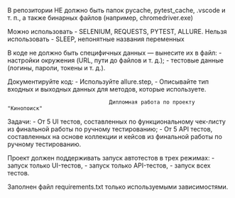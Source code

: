 В репозитории НЕ должно быть папок pycache, pytest_cache, .vscode
и т. п., а также бинарных файлов (например, chromedriver.exe)

Можно использовать - SELENIUM, REQUESTS, PYTEST, ALLURE.
Нельзя использовать - SLEEP, непонятные названия переменных

В коде не должно быть специфичных данных — вынесите их в файл:
    - настройки окружения (URL, пути до файлов и т. д.);
    - тестовые данные (логины, пароли, токены и т. д.).

Документируйте код:
    - Используйте allure.step,
    - Описывайте тип входных и выходных данных для методов, которые используете.


                                    
                                    
                                    Дипломная работа по проекту "Кинопоиск"


Задачи:
    - От 5 UI тестов, составленных по функциональному чек-листу из финальной работы по ручному тестированию;
    - От 5 API тестов, составленных на основе коллекции и кейсов из финальной работы по ручному тестированию.

Проект должен поддерживать запуск автотестов в трех режимах:
    - запуск только UI-тестов,
    - запуск только API-тестов,
    - запуск всех тестов.

Заполнен файл requirements.txt только используемыми зависимостями.